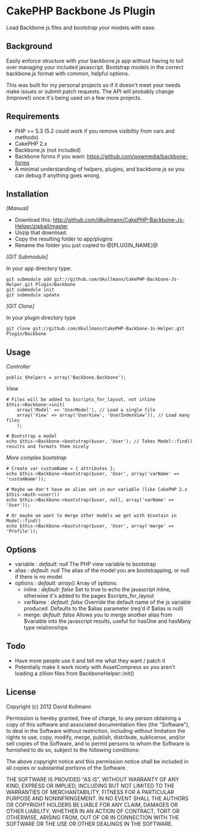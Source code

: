 # CakePHP Backbone Js Plugin

Load Backbone.js files and bootstrap your models with ease.

## Background

Easily enforce structure with your backbone.js app without having to toil over managing your included javascript. Bootstrap models in the correct backbone.js format with common, helpful options.

This was built for my personal projects so if it doesn't meet your needs make issues or submit patch requests. The API will probably change (improve!) once it's being used on a few more projects.

## Requirements

* PHP >= 5.3 (5.2 could work if you remove visibiltiy from vars and methods)
* CakePHP 2.x
* Backbone.js (not included)
* Backbone forms if you want: https://github.com/powmedia/backbone-forms
* A minimal understanding of helpers, plugins, and backbone.js so you can debug if anything goes wrong.

## Installation

_[Manual]_

* Download this: http://github.com/dkullmann/CakePHP-Backbone-Js-Helper/zipball/master
* Unzip that download.
* Copy the resulting folder to app/plugins
* Rename the folder you just copied to @[PLUGIN_NAME]@

_[GIT Submodule]_

In your app directory type:

	git submodule add git://github.com/dkullmann/CakePHP-Backbone-Js-Helper.git Plugin/Backbone
	git submodule init
	git submodule update

_[GIT Clone]_

In your plugin directory type

	git clone git://github.com/dkullmann/CakePHP-Backbone-Js-Helper.git Plugin/Backbone

## Usage

_Controller_

	public $helpers = array('Backbone.Backbone');

_View_

	# Files will be added to $scripts_for_layout, not inline
	$this->Backbone->init(
		array('Model' => 'UserModel'), // Load a single file
		array('View' => array('UserView', 'UserIndexView')), // Load many files
		);

	# Bootstrap a model
	echo $this->Backbone->bootstrap($user, 'User'); // Takes Model::find() results and formats them nicely

_More complex bootstrap_

	# Create var customName = { attributes };
	echo $this->Backbone->bootstrap($user, 'User', array('varName' => 'customName'));
	
	# Maybe we don't have an alias set in our variable (like CakePHP 2.x $this->Auth->user())
	echo $this->Backbone->bootstrap($user, null, array('varName' => 'User'));
	
	# Or maybe we want to merge other models we got with $contain in Model::find()
	echo $this->Backbone->bootstrap($user, 'User', array('merge' => 'Profile'));

## Options

* variable : _default: null_ The PHP view variable to bootstrap
* alias : _default: null_ The alias of the model you are bootstrapping, or null if there is no model
* options : _default: array()_ Array of options: 
    * inline : _default: false_ Set to true to echo the javascript inline, otherwise it's added to the pages $scripts_for_layout 
    * varName : _default: false_ Override the default name of the js variable produced. Defaults to the $alias parameter (req'd if $alias is null)
    * merge: _default: false_ Allows you to merge another alias from $variable into the javascript results, useful for hasOne and hasMany type relationships

## Todo

* Have more people use it and tell me what they want / patch it
* Potentially make it work nicely with AssetCompress so you aren't loading a zillion files from BackboneHelper::init()

## License

Copyright (c) 2012 David Kullmann

Permission is hereby granted, free of charge, to any person obtaining a copy
of this software and associated documentation files (the "Software"), to deal
in the Software without restriction, including without limitation the rights
to use, copy, modify, merge, publish, distribute, sublicense, and/or sell
copies of the Software, and to permit persons to whom the Software is
furnished to do so, subject to the following conditions:

The above copyright notice and this permission notice shall be included in
all copies or substantial portions of the Software.

THE SOFTWARE IS PROVIDED "AS IS", WITHOUT WARRANTY OF ANY KIND, EXPRESS OR
IMPLIED, INCLUDING BUT NOT LIMITED TO THE WARRANTIES OF MERCHANTABILITY,
FITNESS FOR A PARTICULAR PURPOSE AND NONINFRINGEMENT. IN NO EVENT SHALL THE
AUTHORS OR COPYRIGHT HOLDERS BE LIABLE FOR ANY CLAIM, DAMAGES OR OTHER
LIABILITY, WHETHER IN AN ACTION OF CONTRACT, TORT OR OTHERWISE, ARISING FROM,
OUT OF OR IN CONNECTION WITH THE SOFTWARE OR THE USE OR OTHER DEALINGS IN
THE SOFTWARE.	
